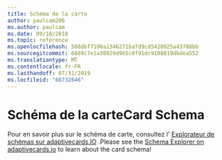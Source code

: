 ```yaml
---
title: Schéma de la carte
author: paulcam206
ms.author: paulcam
ms.date: 09/18/2018
ms.topic: reference
ms.openlocfilehash: 508dbf7100a1346271ba7d9cd5420925a43788bb
ms.sourcegitcommit: 6889c7e1a38029d965c8f91dc9108819dbdea552
ms.translationtype: MT
ms.contentlocale: fr-FR
ms.lasthandoff: 07/31/2019
ms.locfileid: "68732646"
---
```

# <a name="card-schema"></a><span data-ttu-id="fc535-102">Schéma de la carte</span><span class="sxs-lookup"><span data-stu-id="fc535-102">Card Schema</span></span>

<span data-ttu-id="fc535-103">Pour en savoir plus sur le schéma de carte, consultez l' [Explorateur de schémas sur adaptivecards.IO](https://adaptivecards.io/explorer/) .</span><span class="sxs-lookup"><span data-stu-id="fc535-103">Please see the [Schema Explorer on adaptivecards.io](https://adaptivecards.io/explorer/) to learn about the card schema!</span></span>